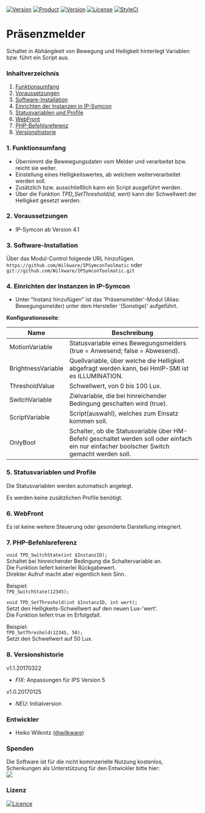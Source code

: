 [![Version](https://img.shields.io/badge/Symcon-PHP--Modul-red.svg)](https://www.symcon.de/service/dokumentation/entwicklerbereich/sdk-tools/sdk-php/)
[![Product](https://img.shields.io/badge/Symcon%20Version-4.1%20%3E-blue.svg)](https://www.symcon.de/produkt/)
[![Version](https://img.shields.io/badge/Modul%20Version-1.1.20170322-orange.svg)](https://github.com/Wilkware/IPSymconToolmatic)
[![License](https://img.shields.io/badge/License-CC%20BY--NC--SA%204.0-green.svg)](https://creativecommons.org/licenses/by-nc-sa/4.0/)
[![StyleCI](https://github.styleci.io/repos/76893952/shield?style=flat)](https://github.styleci.io/repos/76893952)

# Präsenzmelder
Schaltet in Abhängikeit von Bewegung und Helligkeit hinterlegt Variablen bzw. führt ein Script aus.

### Inhaltverzeichnis

1. [Funktionsumfang](#1-funktionsumfang)
2. [Voraussetzungen](#2-voraussetzungen)
3. [Software-Installation](#3-software-installation)
4. [Einrichten der Instanzen in IP-Symcon](#4-einrichten-der-instanzen-in-ip-symcon)
5. [Statusvariablen und Profile](#5-statusvariablen-und-profile)
6. [WebFront](#6-webfront)
7. [PHP-Befehlsreferenz](#7-php-befehlsreferenz)
8. [Versionshistorie](#8-versionshistorie)

### 1. Funktionsumfang

* Übernimmt die Bewewgungsdaten vom Melder und verarbeitet bzw. reicht sie weiter.
* Einstellung eines Helligkeitswertes, ab welchem weiterverarbeitet werden soll.
* Zusätzlich bzw. ausschließlich kann ein Script ausgeführt werden. 
* Über die Funktion _TPD_SetThreshold(id, wert)_ kann der Schwellwert der Helligkeit gesetzt werden.

### 2. Voraussetzungen

- IP-Symcon ab Version 4.1

### 3. Software-Installation

Über das Modul-Control folgende URL hinzufügen.<br />
`https://github.com/Wilkware/IPSymconToolmatic` oder `git://github.com/Wilkware/IPSymconToolmatic.git`

### 4. Einrichten der Instanzen in IP-Symcon

- Unter "Instanz hinzufügen" ist das 'Präsensmelder'-Modul (Alias: Bewegungsmelder) unter dem Hersteller '(Sonstige)' aufgeführt.

__Konfigurationsseite__:

Name               | Beschreibung
------------------ | ---------------------------------
MotionVariable     | Statusvariable eines Bewegungsmelders (true = Anwesend; false = Abwesend).
BrightnessVariable | Quellvariable, über welche die Helligkeit abgefragt werden kann, bei HmIP-SMI ist es ILLUMINATION.
ThresholdValue     | Schwellwert, von 0 bis 100 Lux.
SwitchVariable     | Zielvariable, die bei hinreichender Bedingung geschalten wird (true). 
ScriptVariable     | Script(auswahl), welches zum Einsatz kommen soll.
OnlyBool           | Schalter, ob die Statusvariable über HM-Befehl geschaltet werden soll oder einfach ein nur einfacher boolscher Switch gemacht werden soll.

### 5. Statusvariablen und Profile

Die Statusvariablen werden automatisch angelegt.

Es werden keine zusätzlichen Profile benötigt.

### 6. WebFront

Es ist keine weitere Steuerung oder gesonderte Darstellung integriert.

### 7. PHP-Befehlsreferenz

`void TPD_SwitchState(int $InstanzID);`<br />
Schaltet bei hinreichender Bedingung die Schaltervariable an.<br />
Die Funktion liefert keinerlei Rückgabewert.<br />
Direkter Aufruf macht aber eigentlich kein Sinn.<br />

Beispiel:  
`TPD_SwitchState(12345);`<br />

`void TPD_SetThreshold(int $InstanzID, int wert);`<br />
Setzt den Helligkeits-Schwellwert auf den neuen Lux-'wert'.<br />
Die Funktion liefert true im Erfolgsfall.<br />

Beispiel:<br />
`TPD_SetThreshold(12345, 50);`<br />
Setzt den Schwellwert auf 50 Lux.

### 8. Versionshistorie

v1.1.20170322
* _FIX_: Anpassungen für IPS Version 5

v1.0.20170125
* _NEU_: Initialversion

### Entwickler
* Heiko Wilknitz ([@wilkware](https://github.com/wilkware))

### Spenden
Die Software ist für die nicht kommzerielle Nutzung kostenlos, Schenkungen als Unterstützung für den Entwickler bitte hier:<br />
<a href="https://www.paypal.com/cgi-bin/webscr?cmd=_s-xclick&hosted_button_id=8816166" target="_blank"><img src="https://www.paypalobjects.com/de_DE/DE/i/btn/btn_donate_LG.gif" border="0" /></a>

### Lizenz
[![Licence](https://licensebuttons.net/i/l/by-nc-sa/transparent/00/00/00/88x31-e.png)](https://creativecommons.org/licenses/by-nc-sa/4.0/)
